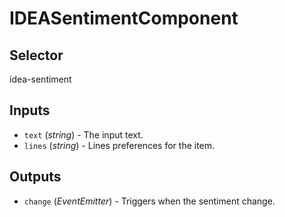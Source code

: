 # IDEASentimentComponent

## Selector

idea-sentiment

## Inputs

- `text` (*string*) - The input text.
- `lines` (*string*) - Lines preferences for the item.

## Outputs

- `change` (*EventEmitter<Sentiment>*) - Triggers when the sentiment change.
